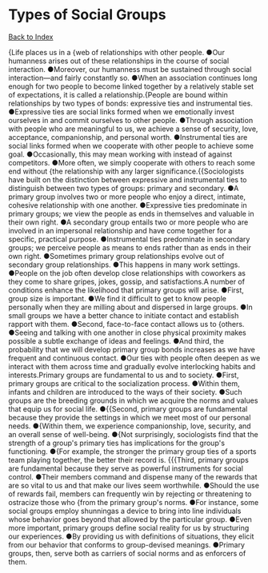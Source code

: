 # Types of Social Groups
[Back to Index](https://github.com/windows10010/tpoExtractor/blob/master/README.md)

{Life places us in a {web of relationships with other people. ●Our humanness arises out of these relationships in the course of social interaction. ●Moreover, our humanness must be sustained through social interaction—and fairly constantly so. ●When an association continues long enough for two people to become linked together by a relatively stable set of expectations, it is called a relationship.{People are bound within relationships by two types of bonds: expressive ties and instrumental ties. ●Expressive ties are social links formed when we emotionally invest ourselves in and commit ourselves to other people. ●Through association with people who are meaningful to us, we achieve a sense of security, love, acceptance, companionship, and personal worth. ●Instrumental ties are social links formed when we cooperate with other people to achieve some goal. ●Occasionally, this may mean working with instead of against competitors. ●More often, we simply cooperate with others to reach some end without {the relationship with any larger significance.{{Sociologists have built on the distinction between expressive and instrumental ties to distinguish between two types of groups: primary and secondary. ●A primary group involves two or more people who enjoy a direct, intimate, cohesive relationship with one another. ●Expressive ties predominate in primary groups; we view the people as ends in themselves and valuable in their own right. ●A secondary group entails two or more people who are involved in an impersonal relationship and have come together for a specific, practical purpose. ●Instrumental ties predominate in secondary groups; we perceive people as means to ends rather than as ends in their own right. ●Sometimes primary group relationships evolve out of secondary group relationships. ●This happens in many work settings. ●People on the job often develop close relationships with coworkers as they come to share gripes, jokes, gossip, and satisfactions.A number of conditions enhance the likelihood that primary groups will arise. ●First, group size is important. ●We find it difficult to get to know people personally when they are milling about and dispersed in large groups. ●In small groups we have a better chance to initiate contact and establish rapport with them. ●Second, face-to-face contact allows us to {others. ●Seeing and talking with one another in close physical proximity makes possible a subtle exchange of ideas and feelings. ●And third, the probability that we will develop primary group bonds increases as we have frequent and continuous contact. ●Our ties with people often deepen as we interact with them across time and gradually evolve interlocking habits and interests.Primary groups are fundamental to us and to society. ●First, primary groups are critical to the socialization process. ●Within them, infants and children are introduced to the ways of their society. ●Such groups are the breeding grounds in which we acquire the norms and values that equip us for social life. ●{{Second, primary groups are fundamental because they provide the settings in which we meet most of our personal needs. ●{Within them, we experience companionship, love, security,
and an overall sense of well-being. ●{Not surprisingly, sociologists find that the strength of a group's primary ties has implications for the group's functioning.
●{For example, the stronger the primary group ties of a sports team playing together, the better their record is. {{{Third, primary groups are fundamental because they serve as powerful instruments for social control. ●Their members command and dispense many of the rewards that are so vital to us and that make our lives seem worthwhile. ●Should the use of rewards fail, members can frequently win by rejecting or threatening to ostracize those who {from the primary group's norms. ●For instance, some social groups employ shunningas a device to bring into line individuals whose behavior goes beyond that allowed by the particular group. ●Even more important, primary groups define social reality for us by structuring our experiences. ●By providing us with definitions of situations, they elicit from our behavior that conforms to group-devised meanings. ●Primary groups, then, serve both as carriers of social norms and as enforcers of them.